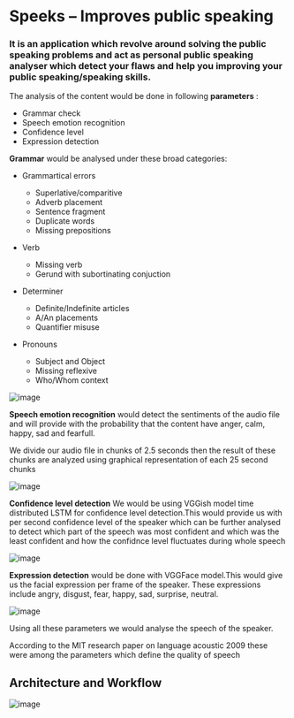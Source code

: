 # Speeks – Improves public speaking

### It is an application which revolve around solving the public speaking problems and act as personal public speaking analyser which detect your flaws and help you improving your public speaking/speaking skills.

The analysis of the content would be done in following **parameters** :
* Grammar check
* Speech emotion recognition 
* Confidence level
* Expression detection

**Grammar** would be analysed under these broad categories:
* Grammartical errors
    * Superlative/comparitive
    * Adverb placement
    * Sentence fragment
    * Duplicate words
    * Missing prepositions

* Verb
    * Missing verb
    * Gerund with subortinating conjuction

* Determiner
    * Definite/Indefinite articles
    * A/An placements
    * Quantifier misuse

* Pronouns 
    * Subject and Object
    * Missing reflexive
    * Who/Whom context



![image](https://user-images.githubusercontent.com/24489162/55281759-5257e000-535f-11e9-9a65-418642ff7551.png)


**Speech emotion recognition** would detect the sentiments of the audio file and will provide with the probability that the content have anger, calm, happy, sad and fearfull.

We divide our audio file in chunks of 2.5 seconds then the result of these chunks are analyzed using graphical representation of each 25 second chunks


![image](https://user-images.githubusercontent.com/26388073/55283405-0f5a3480-5380-11e9-97df-08f38c0d232e.png)

**Confidence level detection**
We would be using VGGish model time distributed LSTM for confidence level detection.This would provide us with per second confidence level of the speaker which can be further analysed to detect which part of the speech was most confident and which was the least confident and how the confidnce level fluctuates during whole speech

![image](https://user-images.githubusercontent.com/26388073/55283451-382ef980-5381-11e9-8579-f340e0282328.png)

**Expression detection** would be done with VGGFace model.This would give us the facial expression per frame of the speaker.
These expressions include angry, disgust, fear, happy, sad, surprise, neutral.

![image](https://user-images.githubusercontent.com/26388073/55283525-e8513200-5382-11e9-96d7-2048763b9428.png)

Using all these parameters we would analyse the speech of the speaker.

According to the MIT research paper on language acoustic 2009 these were among the parameters which define the quality of speech 

## Architecture and Workflow
![image](https://user-images.githubusercontent.com/26388073/55283457-6dd3e280-5381-11e9-9bb7-db0434457673.png)
